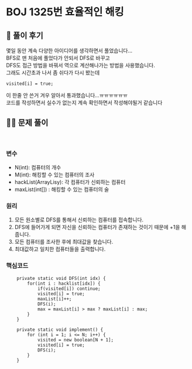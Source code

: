 # BOJ 1325번 효율적인 해킹

## 🌈 풀이 후기
몇일 동안 계속 다양한 아이디어를 생각하면서 풀었습니다...<br>
BFS로 맨 처음에 풀었다가 안되서 DFS로 바꾸고<br>
DFS도 접근 방법을 바꿔서 역으로 계산해나가는 방법을 사용했습니다. <br>
그래도 시간초과 나서 좀 쉬다가 다시 봤는데<br>
```
visited[i] = true;
```
이 한줄 안 쓴거 겨우 알아서 통과했습니다...ㅠㅠㅠㅠㅠㅠ<br>
코드를 작성하면서 실수가 없는지 계속 확인하면서 작성해야될거 같습니다


## 👩‍🏫 문제 풀이
<br>

### 변수
- N(int): 컴퓨터의 개수
- M(int): 해킹할 수 있는 컴퓨터의 조사
- hackList(ArrayLisy<Integer>): 각 컴퓨터가 신뢰하는 컴퓨터
- maxList(int[]) : 해킹할 수 있는 컴퓨터의 술

### 원리
1. 모든 원소별로 DFS를 통해서 신뢰하는 컴퓨터를 접속합니다.
2. DFS에 들어가게 되면 자신을 신뢰하는 컴퓨터가 존재하는 것이기 때문에 +1을 해줍니다.
3. 모든 컴퓨터를 조사한 후에 최대값을 찾습니다.
4. 최대값하고 일치한 컴퓨터들을 출력합니다.

### 핵심코드
```
	private static void DFS(int idx) {
		for(int i : hacklist[idx]) {
			if(visited[i]) continue;
			visited[i] = true;
			maxList[i]++;
			DFS(i);
			max = maxList[i] > max ? maxList[i] : max;
		}
	}

	private static void implement() {
		for (int i = 1; i <= N; i++) {
			visited = new boolean[N + 1];
			visited[i] = true;
			DFS(i);
		}
	}
```